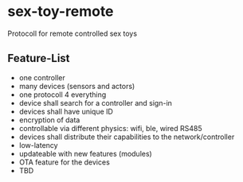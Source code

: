 # sex-toy-remote
Protocoll for remote controlled sex toys


## Feature-List
* one controller
* many devices (sensors and actors)
* one protocoll 4 everything
* device shall search for a controller and sign-in
* devices shall have unique ID
* encryption of data
* controllable via different physics: wifi, ble, wired RS485
* devices shall distribute their capabilities to the network/controller
* low-latency
* updateable with new features (modules)
* OTA feature for the devices
* TBD
